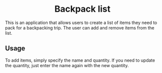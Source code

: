 <h1 align="center"> Backpack list </h1>

This is an application that allows users to create a list of items they need to pack for a backpacking trip. The user can add and remove items from the list.

## Usage

To add items, simply specify the name and quantity. If you need to update the quantity, just enter the name again with the new quantity.

